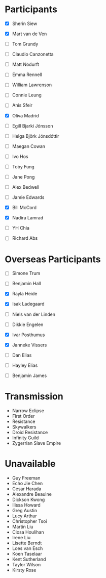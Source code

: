 # Participants 

- [x] Sherin Siew
- [x] Mart van de Ven
- [ ] Tom Grundy
- [ ] Claudio Canzonetta
- [ ] Matt Nodurft
- [ ] Emma Rennell
- [ ] William Lawrenson
- [ ] Connie Leung
- [ ] Anis Sfeir
- [x] Oliva Madrid
- [ ] Egill Bjarki Jónsson
- [ ] Helga Björk Jónsdóttir
- [ ] Maegan Cowan
- [ ] Ivo Hos
- [ ] Toby Fung
- [ ] Jane Pong
- [ ] Alex Bedwell
- [ ] Jamie Edwards
- [x] Bill McCord
- [x] Nadira Lamrad
- [ ] YH Chia
- [ ] Richard Abs


# Overseas Participants 

- [ ] Simone Trum
- [ ] Benjamin Hall

- [x] Rayla Heide
- [x] Isak Ladegaard
- [ ] Niels van der Linden
- [ ] Dikkie Engelen
- [x] Ivar Posthumus
- [x] Janneke Vissers
- [ ] Dan Elias
- [ ] Hayley Elias
- [ ] Benjamin James

# Transmission

* Narrow Eclipse
* First Order
* Resistance
* Skywalkers
* Droid Resistance
* Infinity Guild
* Zygerrian Slave Empire

# Unavailable

- Guy Freeman
- Echo Jie Chen
- Cesar Harada
- Alexandre Beaulne
- Dickson Kwong
- Ilissa Howard
- Greg Austin
- Lucy Arthur
- Christopher Tsoi
- Martin Liu
- Ciosa Houlihan
- Irene Liu
- Lisette Berndt
- Loes van Esch
- Koen Taselaar
- Kent Sutherland
- Taylor Wilson
- Kirsty Rose

